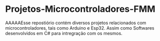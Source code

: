 # Projetos-Microcontroladores-FMM
 AAAAAEsse repostiório contém diversos projetos relacionados com microcontroladores, tais como Arduino e Esp32. Assim como Softwares desenvolvidos em C# para intregração com os mesmos.
